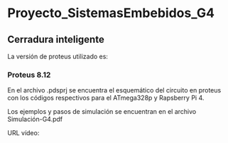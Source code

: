 # Proyecto_SistemasEmbebidos_G4
## Cerradura inteligente

La versión de proteus utilizado es:
### Proteus 8.12
En el archivo .pdsprj se encuentra el esquemático del circuito en proteus con los códigos respectivos para el ATmega328p y Rapsberry Pi 4.

Los ejemplos y pasos de simulación se encuentran en el archivo Simulación-G4.pdf

URL vídeo:
